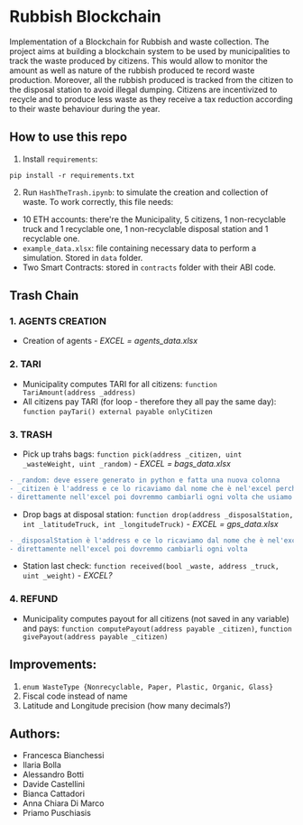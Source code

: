 # Rubbish Blockchain 
Implementation of a Blockchain for Rubbish and waste collection. The project aims at building a blockchain system to be used by municipalities to track the waste produced by citizens. This would allow to monitor the amount as well as nature of the rubbish produced te record waste production. Moreover, all the rubbish produced is tracked from the citizen to the disposal station to avoid illegal dumping. Citizens are incentivized to recycle and to produce less waste as they receive a tax reduction according to their waste behaviour during the year. 

## How to use this repo 
1. Install `requirements`:
```shell script
pip install -r requirements.txt
```
2. Run `HashTheTrash.ipynb`: to simulate the creation and collection of waste. To work correctly, this file needs:
  * 10 ETH accounts: there're the Municipality, 5 citizens, 1 non-recyclable truck and 1 recyclable one, 1 non-recyclable disposal station and 1 recyclable one.
  * `example_data.xlsx`: file containing necessary data to perform a simulation. Stored in `data` folder. 
  * Two Smart Contracts: stored in `contracts` folder with their ABI code.    


## Trash Chain 
### 1. AGENTS CREATION 
  - Creation of agents - *EXCEL = agents_data.xlsx* 

### 2. TARI 
  - Municipality computes TARI for all citizens: `function TariAmount(address _address)`
  - All citizens pay TARI (for loop - therefore they all pay the same day): `function payTari() external payable onlyCitizen`

### 3. TRASH 
  - Pick up trahs bags: `function pick(address _citizen, uint _wasteWeight, uint _random)` - *EXCEL = bags_data.xlsx*   
```diff
- _random: deve essere generato in python e fatta una nuova colonna 
- _citizen è l'address e ce lo ricaviamo dal nome che è nel'excel perchè se io uso i miei address 
- direttamente nell'excel poi dovremmo cambiarli ogni volta che usiamo un ganache diverso 
```
  - Drop bags at disposal station: `function drop(address _disposalStation, int _latitudeTruck, int _longitudeTruck)` - *EXCEL = gps_data.xlsx*  
```diff
- _disposalStation è l'address e ce lo ricaviamo dal nome che è nel'excel perchè se io uso i miei address 
- direttamente nell'excel poi dovremmo cambiarli ogni volta 
``` 
  - Station last check: `function received(bool _waste, address _truck, uint _weight)` - *EXCEL?*

### 4. REFUND
  - Municipality computes payout for all citizens (not saved in any variable) and pays: `function computePayout(address payable _citizen)`, `function givePayout(address payable _citizen)`


## Improvements: 
1. `enum WasteType {Nonrecyclable, Paper, Plastic, Organic, Glass}`
2. Fiscal code instead of name 
3. Latitude and Longitude precision (how many decimals?) 

## Authors: 
 - Francesca Bianchessi 
 - Ilaria Bolla
 - Alessandro Botti
 - Davide Castellini
 - Bianca Cattadori
 - Anna Chiara Di Marco 
 - Priamo Puschiasis 
